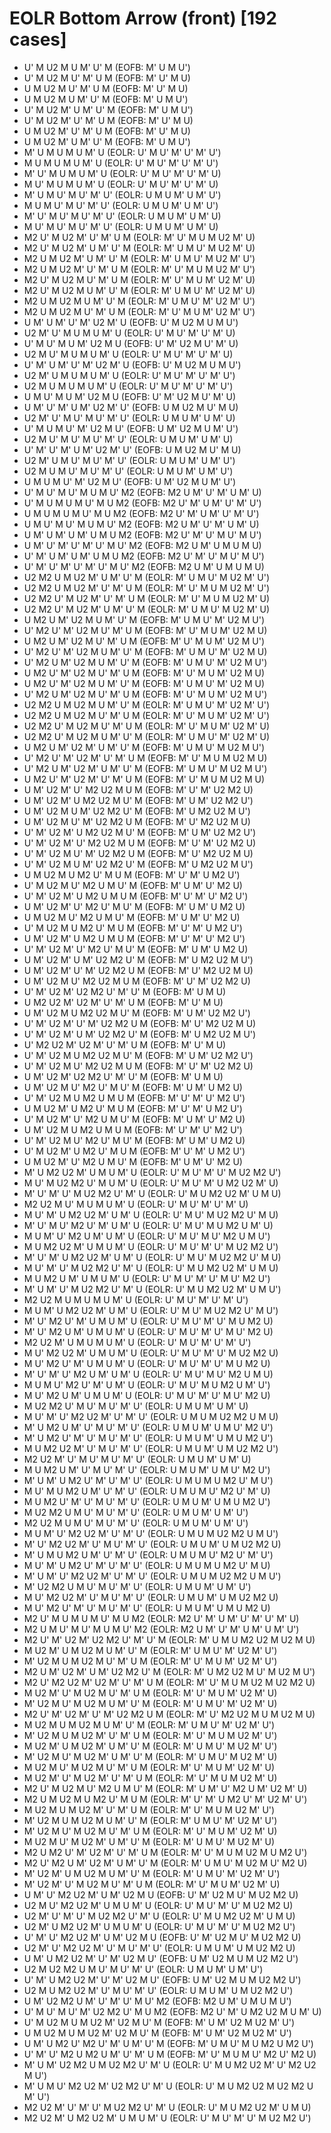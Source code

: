 # EOLR Bottom Arrow (front) [192 cases]

- U' M U2 M U M' U' M    (EOFB: M' U M U')
- U' M U2 M U' M' U M    (EOFB: M' U' M U)
- U M U2 M U' M' U M    (EOFB: M' U' M U)
- U M U2 M U M' U' M    (EOFB: M' U M U')
- U' M U2 M' U M' U' M    (EOFB: M' U M U')
- U' M U2 M' U' M' U M    (EOFB: M' U' M U)
- U M U2 M' U' M' U M    (EOFB: M' U' M U)
- U M U2 M' U M' U' M    (EOFB: M' U M U')
- M' U M U M U M' U    (EOLR: U' M U' M' U' M' U')
- M U M U M U M' U    (EOLR: U' M U' M' U' M' U')
- M' U' M U M U M' U    (EOLR: U' M U' M' U' M' U)
- M U' M U M U M' U    (EOLR: U' M U' M' U' M' U)
- M' U M U' M U' M' U'    (EOLR: U M U M' U M' U')
- M U M U' M U' M' U'    (EOLR: U M U M' U M' U')
- M' U' M U' M U' M' U'    (EOLR: U M U M' U M' U)
- M U' M U' M U' M' U'    (EOLR: U M U M' U M' U)
- M2 U' M U2 M' U' M' U M    (EOLR: M' U' M U M U2 M' U)
- M2 U' M U2 M' U M' U' M    (EOLR: M' U M U' M U2 M' U)
- M2 U M U2 M' U M' U' M    (EOLR: M' U M U' M U2 M' U')
- M2 U M U2 M' U' M' U M    (EOLR: M' U' M U M U2 M' U')
- M2 U' M U2 M U' M' U M    (EOLR: M' U' M U M' U2 M' U)
- M2 U' M U2 M U M' U' M    (EOLR: M' U M U' M' U2 M' U)
- M2 U M U2 M U M' U' M    (EOLR: M' U M U' M' U2 M' U')
- M2 U M U2 M U' M' U M    (EOLR: M' U' M U M' U2 M' U')
- U M' U M' U' M' U2 M' U    (EOFB: U' M U2 M U M U')
- U2 M' U' M U M U M' U    (EOLR: U' M U' M' U' M' U)
- U' M U' M U M' U2 M U    (EOFB: U' M' U2 M U' M' U)
- U2 M U' M U M U M' U    (EOLR: U' M U' M' U' M' U)
- U' M' U M' U' M' U2 M' U    (EOFB: U' M U2 M U M U')
- U2 M' U M U M U M' U    (EOLR: U' M U' M' U' M' U')
- U2 M U M U M U M' U    (EOLR: U' M U' M' U' M' U')
- U M U' M U M' U2 M U    (EOFB: U' M' U2 M U' M' U)
- U M' U' M' U M' U2 M' U'    (EOFB: U M U2 M U' M U)
- U2 M' U' M U' M U' M' U'    (EOLR: U M U M' U M' U)
- U' M U M U' M' U2 M U'    (EOFB: U M' U2 M U M' U')
- U2 M U' M U' M U' M' U'    (EOLR: U M U M' U M' U)
- U' M' U' M' U M' U2 M' U'    (EOFB: U M U2 M U' M U)
- U2 M' U M U' M U' M' U'    (EOLR: U M U M' U M' U')
- U2 M U M U' M U' M' U'    (EOLR: U M U M' U M' U')
- U M U M U' M' U2 M U'    (EOFB: U M' U2 M U M' U')
- U' M U' M U' M U M U' M2    (EOFB: M2 U M' U' M' U M' U)
- U' M U M U M U' M U M2    (EOFB: M2 U' M' U M' U' M' U')
- U M U M U M U' M U M2    (EOFB: M2 U' M' U M' U' M' U')
- U M U' M U' M U M U' M2    (EOFB: M2 U M' U' M' U M' U)
- U M' U M' U M' U M U M2    (EOFB: M2 U' M' U' M U' M U')
- U M' U' M' U' M' U' M U' M2    (EOFB: M2 U M' U M U M U)
- U' M' U M' U M' U M U M2    (EOFB: M2 U' M' U' M U' M U')
- U' M' U' M' U' M' U' M U' M2    (EOFB: M2 U M' U M U M U)
- U2 M2 U M U2 M' U M' U' M    (EOLR: M' U M U' M U2 M' U')
- U2 M2 U M U2 M' U' M' U M    (EOLR: M' U' M U M U2 M' U')
- U2 M2 U' M U2 M' U' M' U M    (EOLR: M' U' M U M U2 M' U)
- U2 M2 U' M U2 M' U M' U' M    (EOLR: M' U M U' M U2 M' U)
- U M2 U M' U2 M U M' U' M    (EOFB: M' U M U' M' U2 M U')
- U' M2 U' M' U2 M U' M' U M    (EOFB: M' U' M U M' U2 M U)
- U M2 U M' U2 M U' M' U M    (EOFB: M' U' M U M' U2 M U')
- U' M2 U' M' U2 M U M' U' M    (EOFB: M' U M U' M' U2 M U)
- U' M2 U M' U2 M U M' U' M    (EOFB: M' U M U' M' U2 M U')
- U M2 U' M' U2 M U' M' U M    (EOFB: M' U' M U M' U2 M U)
- U M2 U' M' U2 M U M' U' M    (EOFB: M' U M U' M' U2 M U)
- U' M2 U M' U2 M U' M' U M    (EOFB: M' U' M U M' U2 M U')
- U2 M2 U M U2 M U M' U' M    (EOLR: M' U M U' M' U2 M' U')
- U2 M2 U M U2 M U' M' U M    (EOLR: M' U' M U M' U2 M' U')
- U2 M2 U' M U2 M U' M' U M    (EOLR: M' U' M U M' U2 M' U)
- U2 M2 U' M U2 M U M' U' M    (EOLR: M' U M U' M' U2 M' U)
- U M2 U M' U2 M' U M' U' M    (EOFB: M' U M U' M U2 M U')
- U' M2 U' M' U2 M' U' M' U M    (EOFB: M' U' M U M U2 M U)
- U' M2 U M' U2 M' U M' U' M    (EOFB: M' U M U' M U2 M U')
- U M2 U' M' U2 M' U' M' U M    (EOFB: M' U' M U M U2 M U)
- U M' U2 M' U' M2 U2 M U M    (EOFB: M' U' M' U2 M2 U)
- U M' U2 M' U M2 U2 M U' M    (EOFB: M' U M' U2 M2 U')
- U M' U2 M U M' U2 M2 U' M    (EOFB: M' U M2 U2 M U')
- U M' U2 M U' M' U2 M2 U M    (EOFB: M' U' M2 U2 M U)
- U' M' U2 M' U M2 U2 M U' M    (EOFB: M' U M' U2 M2 U')
- U' M' U2 M' U' M2 U2 M U M    (EOFB: M' U' M' U2 M2 U)
- U' M' U2 M U' M' U2 M2 U M    (EOFB: M' U' M2 U2 M U)
- U' M' U2 M U M' U2 M2 U' M    (EOFB: M' U M2 U2 M U')
- U M U2 M U M2 U' M U M    (EOFB: M' U' M' U M2 U')
- U' M U2 M U' M2 U M U' M    (EOFB: M' U M' U' M2 U)
- U' M' U2 M' U M2 U M U M    (EOFB: M' U' M' U' M2 U')
- U M' U2 M' U' M2 U' M U' M    (EOFB: M' U M' U M2 U)
- U M U2 M U' M2 U M U' M    (EOFB: M' U M' U' M2 U)
- U' M U2 M U M2 U' M U M    (EOFB: M' U' M' U M2 U')
- U M' U2 M' U M2 U M U M    (EOFB: M' U' M' U' M2 U')
- U' M' U2 M' U' M2 U' M U' M    (EOFB: M' U M' U M2 U)
- U M' U2 M' U M' U2 M2 U' M    (EOFB: M' U M2 U2 M U')
- U M' U2 M' U' M' U2 M2 U M    (EOFB: M' U' M2 U2 M U)
- U M' U2 M U' M2 U2 M U M    (EOFB: M' U' M' U2 M2 U)
- U' M' U2 M' U2 M2 U' M' U' M    (EOFB: M' U M U)
- U M2 U2 M' U2 M' U' M' U M    (EOFB: M' U' M U)
- U M' U2 M U M2 U2 M U' M    (EOFB: M' U M' U2 M2 U')
- U' M' U2 M' U' M' U2 M2 U M    (EOFB: M' U' M2 U2 M U)
- U' M' U2 M' U M' U2 M2 U' M    (EOFB: M' U M2 U2 M U')
- U' M2 U2 M' U2 M' U' M' U M    (EOFB: M' U' M U)
- U' M' U2 M U M2 U2 M U' M    (EOFB: M' U M' U2 M2 U')
- U' M' U2 M U' M2 U2 M U M    (EOFB: M' U' M' U2 M2 U)
- U M' U2 M' U2 M2 U' M' U' M    (EOFB: M' U M U)
- U M' U2 M U' M2 U' M U' M    (EOFB: M' U M' U M2 U)
- U' M' U2 M U M2 U M U M    (EOFB: M' U' M' U' M2 U')
- U M U2 M' U M2 U' M U M    (EOFB: M' U' M' U M2 U')
- U' M U2 M' U' M2 U M U' M    (EOFB: M' U M' U' M2 U)
- U M' U2 M U M2 U M U M    (EOFB: M' U' M' U' M2 U')
- U' M' U2 M U' M2 U' M U' M    (EOFB: M' U M' U M2 U)
- U' M U2 M' U M2 U' M U M    (EOFB: M' U' M' U M2 U')
- U M U2 M' U' M2 U M U' M    (EOFB: M' U M' U' M2 U)
- M' U M2 U2 M' U M U M' U    (EOLR: U' M U' M' U' M U2 M2 U')
- M U' M U2 M2 U' M U M' U    (EOLR: U' M U' M' U M2 U2 M' U)
- M' U' M' U' M U2 M2 U' M' U    (EOLR: U' M U M2 U2 M' U M U)
- M2 U2 M U' M U M U M' U    (EOLR: U' M U' M' U' M' U)
- M U' M' U M2 U2 M' U M' U    (EOLR: U' M U' M U2 M2 U' M U)
- M' U' M U' M2 U' M' U M' U    (EOLR: U' M U' M U M2 U M' U)
- M U M' U' M2 U M' U M' U    (EOLR: U' M U' M U' M2 U M U')
- M U M2 U2 M' U M U M' U    (EOLR: U' M U' M' U' M U2 M2 U')
- M' U' M' U M2 U2 M' U M' U    (EOLR: U' M U' M U2 M2 U' M U)
- M U' M' U' M U2 M2 U' M' U    (EOLR: U' M U M2 U2 M' U M U)
- M U M2 U M' U M U M' U    (EOLR: U' M U' M' U' M U' M2 U')
- M' U M' U' M U2 M2 U' M' U    (EOLR: U' M U M2 U2 M' U M U')
- M2 U2 M U M U M U M' U    (EOLR: U' M U' M' U' M' U')
- M U M' U M2 U2 M' U M' U    (EOLR: U' M U' M U2 M2 U' M U')
- M' U' M2 U' M' U M U M' U    (EOLR: U' M U' M' U' M U M2 U)
- M' U' M2 U M' U M U M' U    (EOLR: U' M U' M' U' M U' M2 U)
- M2 U2 M' U M U M U M' U    (EOLR: U' M U' M' U' M' U')
- M U' M2 U2 M' U M U M' U    (EOLR: U' M U' M' U' M U2 M2 U)
- M U' M2 U' M' U M U M' U    (EOLR: U' M U' M' U' M U M2 U)
- M' U' M' U' M2 U M' U M' U    (EOLR: U' M U' M U' M2 U M U)
- M U M U' M2 U' M' U M' U    (EOLR: U' M U' M U M2 U M' U')
- M U' M2 U M' U M U M' U    (EOLR: U' M U' M' U' M U' M2 U)
- M U2 M2 U' M U' M U' M' U'    (EOLR: U M U M' U M' U)
- M U' M' U' M2 U2 M' U' M' U'    (EOLR: U M U M U2 M2 U M U)
- M' U M2 U M' U' M U' M' U'    (EOLR: U M U M' U M U' M2 U')
- M' U M2 U' M' U' M U' M' U'    (EOLR: U M U M' U M U M2 U')
- M U M2 U2 M' U' M U' M' U'    (EOLR: U M U M' U M U2 M2 U')
- M2 U2 M' U' M U' M U' M' U'    (EOLR: U M U M' U M' U)
- M U M2 U M' U' M U' M' U'    (EOLR: U M U M' U M U' M2 U')
- M' U M' U M2 U' M' U' M' U'    (EOLR: U M U M U M2 U' M U')
- M U' M U M2 U M' U' M' U'    (EOLR: U M U M U' M2 U' M' U)
- M U M2 U' M' U' M U' M' U'    (EOLR: U M U M' U M U M2 U')
- M U2 M2 U M U' M U' M' U'    (EOLR: U M U M' U M' U')
- M2 U2 M U M U' M U' M' U'    (EOLR: U M U M' U M' U')
- M U M' U' M2 U2 M' U' M' U'    (EOLR: U M U M U2 M2 U M U')
- M' U' M2 U2 M' U' M U' M' U'    (EOLR: U M U M' U M U2 M2 U)
- M' U M U M2 U M' U' M' U'    (EOLR: U M U M U' M2 U' M' U')
- M U' M' U M2 U' M' U' M' U'    (EOLR: U M U M U M2 U' M U)
- M' U M' U' M2 U2 M' U' M' U'    (EOLR: U M U M U2 M2 U M U')
- M' U2 M2 U M U' M U' M' U'    (EOLR: U M U M' U M' U')
- M U' M2 U2 M' U' M U' M' U'    (EOLR: U M U M' U M U2 M2 U)
- M U' M2 U' M' U' M U' M' U'    (EOLR: U M U M' U M U M2 U)
- M2 U' M U M U M U' M U M2    (EOLR: M2 U' M' U M' U' M' U' M' U)
- M2 U M U' M U' M U M U' M2    (EOLR: M2 U M' U' M' U M' U M' U')
- M2 U' M' U2 M' U2 M2 U' M' U' M    (EOLR: M' U M U M2 U2 M U2 M U)
- M U2 M' U M U2 M U M' U' M    (EOLR: M' U M U' M' U2 M' U')
- M' U2 M U M U2 M U' M' U M    (EOLR: M' U' M U M' U2 M' U')
- M2 U M' U2 M' U M' U2 M2 U' M    (EOLR: M' U M2 U2 M U' M U2 M U')
- M2 U' M2 U2 M' U2 M' U' M' U M    (EOLR: M' U' M U M U2 M U2 M2 U)
- M U2 M' U' M U2 M U' M' U M    (EOLR: M' U' M U M' U2 M' U)
- M' U2 M U' M U2 M U M' U' M    (EOLR: M' U M U' M' U2 M' U)
- M2 U' M' U2 M' U' M' U2 M2 U M    (EOLR: M' U' M2 U2 M U M U2 M U)
- M U2 M U M U2 M U M' U' M    (EOLR: M' U M U' M' U2 M' U')
- M' U2 M U M U2 M' U' M' U M    (EOLR: M' U' M U M U2 M' U')
- M U2 M' U M U2 M' U M' U' M    (EOLR: M' U M U' M U2 M' U')
- M' U2 M U' M U2 M' U M' U' M    (EOLR: M' U M U' M U2 M' U)
- M U2 M U' M U2 M U' M' U M    (EOLR: M' U' M U M' U2 M' U)
- M U2 M' U' M U2 M' U' M' U M    (EOLR: M' U' M U M U2 M' U)
- M2 U' M U2 M U' M2 U M U' M    (EOLR: M' U M' U' M2 U M' U2 M' U)
- M2 U M U2 M U M2 U' M U M    (EOLR: M' U' M' U M2 U' M' U2 M' U')
- M U2 M U M U2 M' U' M' U M    (EOLR: M' U' M U M U2 M' U')
- M' U2 M U M U2 M U M' U' M    (EOLR: M' U M U' M' U2 M' U')
- M' U2 M U' M U2 M U' M' U M    (EOLR: M' U' M U M' U2 M' U)
- M U2 M U' M U2 M' U M' U' M    (EOLR: M' U M U' M U2 M' U)
- M2 U M2 U' M' U2 M' U' M' U M    (EOLR: M' U' M U M U2 M U M2 U')
- M2 U' M2 U M' U2 M' U M' U' M    (EOLR: M' U M U' M U2 M U' M2 U)
- M' U2 M' U M U2 M U M' U' M    (EOLR: M' U M U' M' U2 M' U')
- M' U2 M' U' M U2 M U' M' U M    (EOLR: M' U' M U M' U2 M' U)
- U M' U' M2 U2 M' U M' U2 M U    (EOFB: U' M' U2 M U' M U2 M2 U)
- U2 M U' M2 U2 M' U M U M' U    (EOLR: U' M U' M' U' M U2 M2 U)
- U2 M' U' M' U' M U2 M2 U' M' U    (EOLR: U' M U M2 U2 M' U M U)
- U2 M' U M2 U2 M' U M U M' U    (EOLR: U' M U' M' U' M U2 M2 U')
- U' M' U' M2 U2 M' U M' U2 M U    (EOFB: U' M' U2 M U' M U2 M2 U)
- U2 M' U' M2 U2 M' U' M U' M' U'    (EOLR: U M U M' U M U2 M2 U)
- U M' U M2 U2 M' U' M' U2 M U'    (EOFB: U M' U2 M U M U2 M2 U')
- U2 M U2 M2 U M U' M U' M' U'    (EOLR: U M U M' U M' U')
- U' M' U M2 U2 M' U' M' U2 M U'    (EOFB: U M' U2 M U M U2 M2 U')
- U2 M U M2 U2 M' U' M U' M' U'    (EOLR: U M U M' U M U2 M2 U')
- U M' U2 M2 U M' U' M' U' M U' M2    (EOFB: M2 U M' U M U M U')
- U' M U' M U' M' U2 M2 U' M U M2    (EOFB: M2 U' M' U M2 U2 M U M' U)
- U' M U2 M U M U2 M' U2 M U' M    (EOFB: M' U M' U2 M U2 M' U')
- U M U2 M U M U2 M' U2 M U' M    (EOFB: M' U M' U2 M U2 M' U')
- U M' U M2 U' M2 U' M' U M' U' M    (EOFB: M' U M U' M U M2 U M2 U')
- U' M' U' M2 U M2 U M' U' M' U M    (EOFB: M' U' M U M U' M2 U' M2 U)
- M' U M' U2 M2 U M U2 M2 U' M' U    (EOLR: U' M U M2 U2 M' U' M2 U2 M U')
- M' U M U' M2 U2 M' U2 M2 U' M' U    (EOLR: U' M U M2 U2 M U2 M2 U M' U')
- M2 U2 M' U' M' U' M U2 M2 U' M' U    (EOLR: U' M U M2 U2 M' U M U)
- M2 U2 M' U M2 U2 M' U M U M' U    (EOLR: U' M U' M' U' M U2 M2 U')
